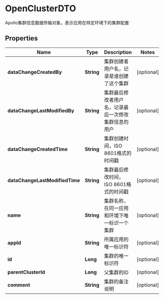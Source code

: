 

# OpenClusterDTO

Apollo集群信息数据传输对象，表示应用在特定环境下的集群配置

## Properties

| Name | Type | Description | Notes |
|------------ | ------------- | ------------- | -------------|
|**dataChangeCreatedBy** | **String** | 集群创建者用户名，记录是谁创建了这个集群 |  [optional] |
|**dataChangeLastModifiedBy** | **String** | 集群最后修改者用户名，记录最后一次修改集群信息的用户 |  [optional] |
|**dataChangeCreatedTime** | **String** | 集群创建时间，ISO 8601格式的时间戳 |  [optional] |
|**dataChangeLastModifiedTime** | **String** | 集群最后修改时间，ISO 8601格式的时间戳 |  [optional] |
|**name** | **String** | 集群名称，在同一应用和环境下唯一标识一个集群 |  [optional] |
|**appId** | **String** | 所属应用的唯一标识符 |  [optional] |
|**id** | **Long** | 集群的唯一标识符 |  [optional] |
|**parentClusterId** | **Long** | 父集群的ID |  [optional] |
|**comment** | **String** | 集群的备注说明 |  [optional] |
